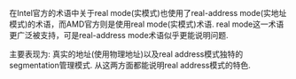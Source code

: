 在Intel官方的术语中关于real mode(实模式)也使用了real-address mode(实地址模式)的术语，而AMD官方则是使用real mode(实模式)术语. real mode这一术语更广泛被支持，可是real-address mode术语似乎更能说明问题.

主要表现为: 真实的地址(使用物理地址)以及real address模式独特的segmentation管理模式. 从这两方面都能说明real address模式的特色.


